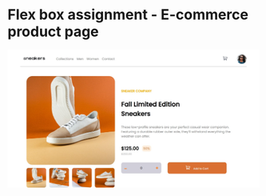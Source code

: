 # Flex box assignment - E-commerce product page

![Design preview for the E-commerce product page coding challenge](https://github.com/Danchiwaz/flex-assignment/blob/main/images/desktop.png)


